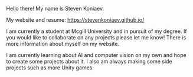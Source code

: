 Hello there! My name is Steven Koniaev.

My website and resume: https://stevenkoniaev.github.io/

I am currently a student at Mcgill University and in pursuit of my degree. If you would like to collaborate on any projects please let me know! There is more information about myself on my website. 

I am currently learning about AI and computer vision on my own and hope to create some projects about it. I also am always making some side projects such as more Unity games.












‎ 
